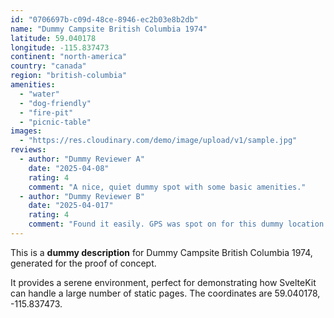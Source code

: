 ```yaml
---
id: "0706697b-c09d-48ce-8946-ec2b03e8b2db"
name: "Dummy Campsite British Columbia 1974"
latitude: 59.040178
longitude: -115.837473
continent: "north-america"
country: "canada"
region: "british-columbia"
amenities:
  - "water"
  - "dog-friendly"
  - "fire-pit"
  - "picnic-table"
images:
  - "https://res.cloudinary.com/demo/image/upload/v1/sample.jpg"
reviews:
  - author: "Dummy Reviewer A"
    date: "2025-04-08"
    rating: 4
    comment: "A nice, quiet dummy spot with some basic amenities."
  - author: "Dummy Reviewer B"
    date: "2025-04-017"
    rating: 4
    comment: "Found it easily. GPS was spot on for this dummy location."
---
```


This is a **dummy description** for Dummy Campsite British Columbia 1974, generated for the proof of concept.

It provides a serene environment, perfect for demonstrating how SvelteKit can handle a large number of static pages. The coordinates are 59.040178, -115.837473.
